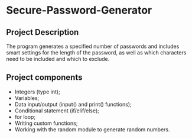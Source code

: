 # Secure-Password-Generator

## Project Description

The program generates a specified number of passwords and includes smart settings for the length of the password, as well as which characters need to be included and which to exclude.


## Project components

- Integers (type int);
- Variables;
- Data input/output (input() and print() functions);
- Conditional statement (if/elif/else);
- for loop;
- Writing custom functions;
- Working with the random module to generate random numbers.

